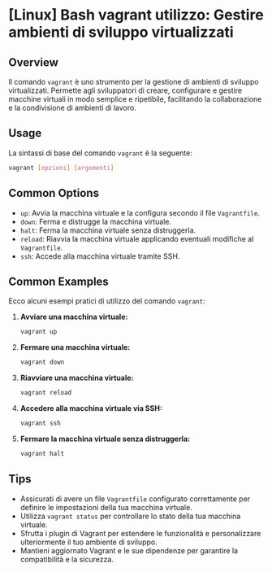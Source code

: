 # [Linux] Bash vagrant utilizzo: Gestire ambienti di sviluppo virtualizzati

## Overview
Il comando `vagrant` è uno strumento per la gestione di ambienti di sviluppo virtualizzati. Permette agli sviluppatori di creare, configurare e gestire macchine virtuali in modo semplice e ripetibile, facilitando la collaborazione e la condivisione di ambienti di lavoro.

## Usage
La sintassi di base del comando `vagrant` è la seguente:

```bash
vagrant [opzioni] [argomenti]
```

## Common Options
- `up`: Avvia la macchina virtuale e la configura secondo il file `Vagrantfile`.
- `down`: Ferma e distrugge la macchina virtuale.
- `halt`: Ferma la macchina virtuale senza distruggerla.
- `reload`: Riavvia la macchina virtuale applicando eventuali modifiche al `Vagrantfile`.
- `ssh`: Accede alla macchina virtuale tramite SSH.

## Common Examples
Ecco alcuni esempi pratici di utilizzo del comando `vagrant`:

1. **Avviare una macchina virtuale:**
   ```bash
   vagrant up
   ```

2. **Fermare una macchina virtuale:**
   ```bash
   vagrant down
   ```

3. **Riavviare una macchina virtuale:**
   ```bash
   vagrant reload
   ```

4. **Accedere alla macchina virtuale via SSH:**
   ```bash
   vagrant ssh
   ```

5. **Fermare la macchina virtuale senza distruggerla:**
   ```bash
   vagrant halt
   ```

## Tips
- Assicurati di avere un file `Vagrantfile` configurato correttamente per definire le impostazioni della tua macchina virtuale.
- Utilizza `vagrant status` per controllare lo stato della tua macchina virtuale.
- Sfrutta i plugin di Vagrant per estendere le funzionalità e personalizzare ulteriormente il tuo ambiente di sviluppo.
- Mantieni aggiornato Vagrant e le sue dipendenze per garantire la compatibilità e la sicurezza.